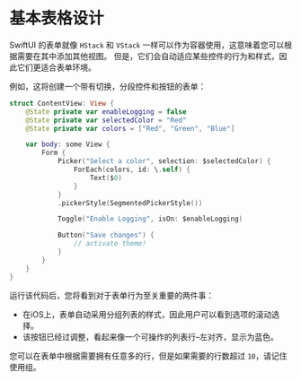 基本表格设计
===

SwiftUI 的表单就像 `HStack` 和 `VStack` 一样可以作为容器使用，这意味着您可以根据需要在其中添加其他视图。 但是，它们会自动适应某些控件的行为和样式，因此它们更适合表单环境。

例如，这将创建一个带有切换，分段控件和按钮的表单：

```swift
struct ContentView: View {
    @State private var enableLogging = false
    @State private var selectedColor = "Red"
    @State private var colors = ["Red", "Green", "Blue"]

    var body: some View {
        Form {
            Picker("Select a color", selection: $selectedColor) {
                ForEach(colors, id: \.self) {
                    Text($0)
                }
            }
            .pickerStyle(SegmentedPickerStyle())

            Toggle("Enable Logging", isOn: $enableLogging)

            Button("Save changes") {
                // activate theme!
            }
        }
    }
}
```

运行该代码后，您将看到对于表单行为至关重要的两件事：

- 在iOS上，表单自动采用分组列表的样式，因此用户可以看到选项的滚动选择。
- 该按钮已经过调整，看起来像一个可操作的列表行–左对齐，显示为蓝色。

您可以在表单中根据需要拥有任意多的行，但是如果需要的行数超过 `10`，请记住使用组。